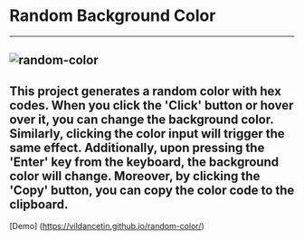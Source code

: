 # Random Background Color 
---
![random-color](https://github.com/vildancetin/random-color/assets/75564722/eb0922dd-934f-418f-8220-64aebb9f0043)
---
This project generates a random color with hex codes. When you click the 'Click' button or hover over it, you can change the background color. Similarly, clicking the color input will trigger the same effect. Additionally, upon pressing the 'Enter' key from the keyboard, the background color will change. Moreover, by clicking the 'Copy' button, you can copy the color code to the clipboard.
---
[Demo] (https://vildancetin.github.io/random-color/)
